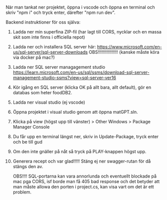 När man tankat ner projektet, öppna i vscode och öppna en terminal och skriv "npm i" och tryck enter, därefter "npm run dev".

Backend instruktioner för oss själva:

1. Ladda ner min superfina ZIP-fil (har lagt till CORS, nycklar och en massa skit som inte finns i officiella repot)
1. Ladda ner och installera SQL server här: https://www.microsoft.com/en-us/sql-server/sql-server-downloads OBS!!!!!!!!!!!!!!!! (kanske måste köra via docker på mac?)
2. Ladda ner SQL server managagement studio https://learn.microsoft.com/en-us/sql/ssms/download-sql-server-management-studio-ssms?view=sql-server-ver16
3. Kör igång en SQL server (klicka OK på allt bara, allt default), gör en databas som heter foodDB2.
4. Ladda ner visual studio (ej vscode)
5. Öppna projektet i visual studio genom att öppna matGPT.sln.
6. Klicka på view (högst upp till vänster) > Other Windows > Package Manager Console
7. Du får upp en terminal längst ner, skriv in Update-Package, tryck enter och be till gud
8. Om den inte gnäller på nåt så tryck på PLAY-knappen högst upp.
9. Generera recept och var glad!!!!! Stäng ej ner swagger-rutan för då stängs den av.

    OBS!!!! SQL-portarna kan vara annorlunda och eventuellt blockade på mac pga CORS, isf borde man få 405 bad response och det betyder att man måste allowa den porten i project.cs, kan visa vart om det är ett problem.
